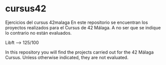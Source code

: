 # cursus42
Ejercicios del cursus 42malaga
En este repositorio se encuentran los proyectos realizados para el Cursus de 42 Málaga. A no ser que se indique lo contrario no están evaluados.

Libft --> 125/100

In this repository you will find the projects carried out for the 42 Málaga Cursus. Unless otherwise indicated, they are not evaluated.
